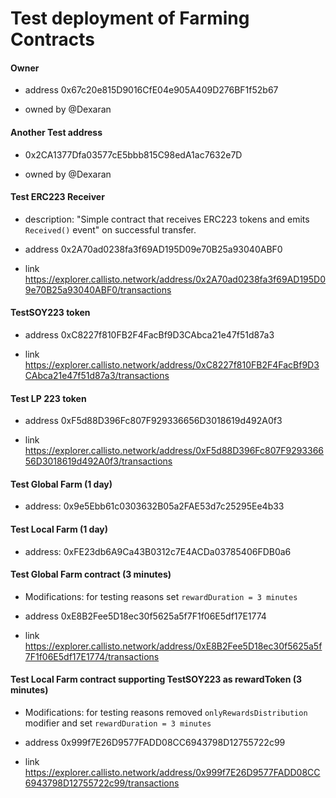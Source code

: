 # Test deployment of Farming Contracts

#### Owner

- address 0x67c20e815D9016CfE04e905A409D276BF1f52b67

- owned by @Dexaran

#### Another Test address

- 0x2CA1377Dfa03577cE5bbb815C98edA1ac7632e7D

- owned by @Dexaran

#### Test ERC223 Receiver

- description: "Simple contract that receives ERC223 tokens and emits `Received()` event" on successful transfer.

- address 0x2A70ad0238fa3f69AD195D09e70B25a93040ABF0

- link https://explorer.callisto.network/address/0x2A70ad0238fa3f69AD195D09e70B25a93040ABF0/transactions

#### TestSOY223 token

- address 0xC8227f810FB2F4FacBf9D3CAbca21e47f51d87a3

- link https://explorer.callisto.network/address/0xC8227f810FB2F4FacBf9D3CAbca21e47f51d87a3/transactions

#### Test LP 223 token

- address 0xF5d88D396Fc807F929336656D3018619d492A0f3

- link https://explorer.callisto.network/address/0xF5d88D396Fc807F929336656D3018619d492A0f3/transactions

#### Test Global Farm (1 day)

- address: 0x9e5Ebb61c0303632B05a2FAE53d7c25295Ee4b33

#### Test Local Farm (1 day)

- address: 0xFE23db6A9Ca43B0312c7E4ACDa03785406FDB0a6

#### Test Global Farm contract (3 minutes)

- Modifications: for testing reasons set `rewardDuration = 3 minutes`

- address 0xE8B2Fee5D18ec30f5625a5f7F1f06E5df17E1774

- link https://explorer.callisto.network/address/0xE8B2Fee5D18ec30f5625a5f7F1f06E5df17E1774/transactions

#### Test Local Farm contract supporting TestSOY223 as rewardToken (3 minutes)

- Modifications: for testing reasons removed `onlyRewardsDistribution` modifier and set `rewardDuration = 3 minutes`

- address 0x999f7E26D9577FADD08CC6943798D12755722c99

- link https://explorer.callisto.network/address/0x999f7E26D9577FADD08CC6943798D12755722c99/transactions
